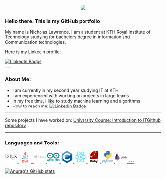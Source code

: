 <div id = "header", align="center">
  <img src = "https://media.giphy.com/media/TEEGg4xCGy1ZVykRzI/giphy.gif" , width ="150"/>
</div>

### Hello there. This is my GitHub portfolio
My name is Nicholas Lawrence. I am a student at KTH Royal Institute of Technology studying for bachelors degree in Information and Communication technologies.

Here is my LinkedIn profile:
<div id="badges">
  <a href="https://www.linkedin.com/in/niclaw/">
    <img src="https://img.shields.io/badge/LinkedIn-blue?style=for-the-badge&logo=linkedin&logoColor=white" alt="LinkedIn Badge"/>
  </a>
<div align="center">
</div>
 ---

### About Me:
  - I am currently in my second year studying IT at KTH
  - I am experienced with working on projects in large teams
  - In my free time, I like to study machine learning and algorithms
  - How to reach me: [![Linkedin Badge](https://img.shields.io/badge/-Nicholas-blue?style=flat&logo=Linkedin&logoColor=white)](https://www.linkedin.com/in/niclaw/)
  
  ---
Some projects I have worked on:
[University Course: Introduction to IT](https://www.kth.se/student/kurser/kurs/II1306)[Github repository](https://gits-15.sys.kth.se/nlaw/II1306_Group_6_Project)

  ---
### Languages and Tools:
  <div>
    <a href="https://www.latex-project.org/">
      <img src="https://github.com/devicons/devicon/blob/master/icons/latex/latex-original.svg" title="LaTeX" **alt="Latex" width="40" height="40"/>
    <a href="https://www.java.com/en/">
      <img src="https://github.com/devicons/devicon/blob/master/icons/java/java-original-wordmark.svg" title="Java Programming Language" alt="Java" width="40"                height="40"/>&nbsp;
    <a href="https://atom.io/">
      <img src="https://github.com/devicons/devicon/blob/master/icons/atom/atom-original-wordmark.svg" title="Atom" **alt="Atom" width="40" height="40"/>
    <a href="https://www.arduino.cc/">
      <img src="https://github.com/devicons/devicon/blob/master/icons/arduino/arduino-original-wordmark.svg" title="Arduino" **alt="Arduino" width="40" height="40"/>
    <a href="https://www.cprogramming.com/">
      <img src="https://github.com/devicons/devicon/blob/master/icons/c/c-original.svg" title="C Programming Language" **alt="C" width="40" height="40"/>
    <a href="https://reactnative.dev/">
      <img src="https://github.com/devicons/devicon/blob/master/icons/react/react-original.svg" title="React Native" **alt="Slack" width="40" height="40"/>
    <a href="https://www.ruby-lang.org/en/">
      <img src="https://github.com/devicons/devicon/blob/master/icons/ruby/ruby-original-wordmark.svg" title="Ruby Programming Language" **alt="Ruby" width="40"              height="40"/>
    <a href="https://www.python.org/">
      <img src="https://github.com/devicons/devicon/blob/master/icons/python/python-original-wordmark.svg" title="Python Programming Language" **alt="Python"                  width="40" height="40"/>
    <a href="https://elixir-lang.org/">
      <img src="https://github.com/devicons/devicon/blob/master/icons/elixir/elixir-original-wordmark.svg" title="Elixir Programming Language" **alt="Elixir"                  width="40" height="40"/>
  ---

[![Anurag's GitHub stats](https://github-readme-stats.vercel.app/api?username=QBigTree)](https://github.com/anuraghazra/github-readme-stats)


